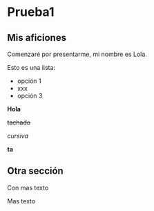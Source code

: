 # Prueba1

##  Mis aficiones

Comenzaré por presentarme, mi nombre es Lola.

Esto es una lista:

- opción 1
- xxx
- opción 3

**Hola**

~~tachado~~

_cursiva_

__ta__

## Otra sección

Con mas texto

Mas texto
